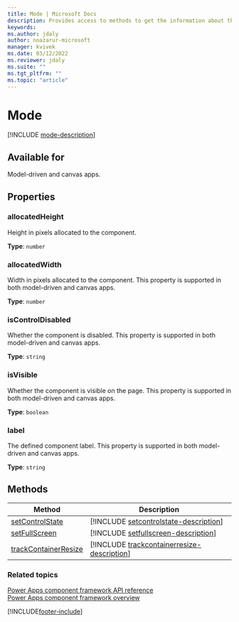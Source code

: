 ```yaml
---
title: Mode | Microsoft Docs
description: Provides access to methods to get the information about the current state of the code component.
keywords:
ms.author: jdaly
author: noazarur-microsoft
manager: kvivek
ms.date: 03/12/2022
ms.reviewer: jdaly
ms.suite: ""
ms.tgt_pltfrm: ""
ms.topic: "article"
---
```


# Mode


[!INCLUDE [mode-description](includes/mode-description.md)]

## Available for 

Model-driven and canvas apps.

## Properties

### allocatedHeight

Height in pixels allocated to the component. 

**Type**: `number`

### allocatedWidth

Width in pixels allocated to the component. This property is supported in both model-driven and canvas apps.

**Type**: `number`

### isControlDisabled

Whether the component is disabled. This property is supported in both model-driven and canvas apps.

**Type**: `string`

### isVisible

Whether the component is visible on the page. This property is supported in both model-driven and canvas apps.

**Type**: `boolean`

### label

The defined component label. This property is supported in both model-driven and canvas apps.

**Type**: `string`

## Methods

|Method | Description | 
| ------------- |-------------|
|[setControlState](mode/setcontrolstate.md)|[!INCLUDE [setcontrolstate-description](mode/includes/setcontrolstate-description.md)]|
|[setFullScreen](mode/setfullscreen.md)|[!INCLUDE [setfullscreen-description](mode/includes/setfullscreen-description.md)]|
|[trackContainerResize](mode/trackcontainerresize.md)|[!INCLUDE [trackcontainerresize-description](mode/includes/trackcontainerresize-description.md)]|


### Related topics

[Power Apps component framework API reference](../reference/index.md)<br/>
[Power Apps component framework overview](../overview.md)

[!INCLUDE[footer-include](../../../includes/footer-banner.md)]